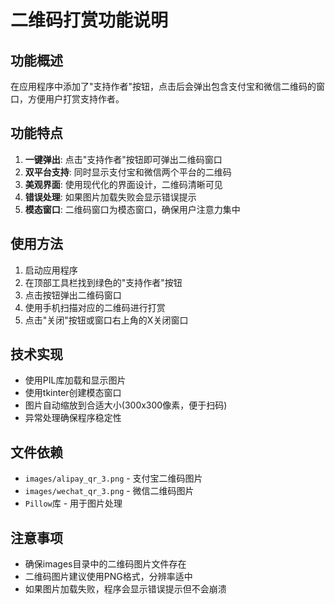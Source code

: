 # 二维码打赏功能说明

## 功能概述
在应用程序中添加了"支持作者"按钮，点击后会弹出包含支付宝和微信二维码的窗口，方便用户打赏支持作者。

## 功能特点
1. **一键弹出**: 点击"支持作者"按钮即可弹出二维码窗口
2. **双平台支持**: 同时显示支付宝和微信两个平台的二维码
3. **美观界面**: 使用现代化的界面设计，二维码清晰可见
4. **错误处理**: 如果图片加载失败会显示错误提示
5. **模态窗口**: 二维码窗口为模态窗口，确保用户注意力集中

## 使用方法
1. 启动应用程序
2. 在顶部工具栏找到绿色的"支持作者"按钮
3. 点击按钮弹出二维码窗口
4. 使用手机扫描对应的二维码进行打赏
5. 点击"关闭"按钮或窗口右上角的X关闭窗口

## 技术实现
- 使用PIL库加载和显示图片
- 使用tkinter创建模态窗口
- 图片自动缩放到合适大小(300x300像素，便于扫码)
- 异常处理确保程序稳定性

## 文件依赖
- `images/alipay_qr_3.png` - 支付宝二维码图片
- `images/wechat_qr_3.png` - 微信二维码图片
- `Pillow`库 - 用于图片处理

## 注意事项
- 确保images目录中的二维码图片文件存在
- 二维码图片建议使用PNG格式，分辨率适中
- 如果图片加载失败，程序会显示错误提示但不会崩溃 